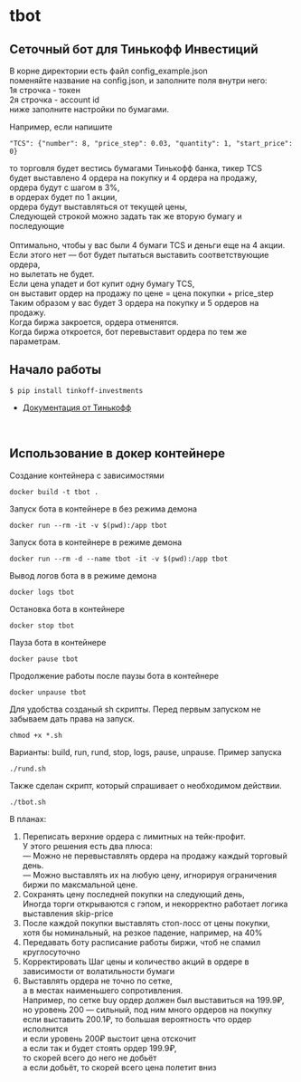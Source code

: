 # tbot
## Сеточный бот для Тинькофф Инвестиций

В корне директории есть файл config_example.json<br>
поменяйте название на config.json, и заполните поля внутри него:<br>
1я строчка - токен<br>
2я строчка - account id<br>
ниже заполните настройки по бумагами.<br>

Например, если напишите<br>
```
"TCS": {"number": 8, "price_step": 0.03, "quantity": 1, "start_price": 0}
```
то торговля будет вестись бумагами Тинькофф банка, тикер TCS<br>
будет выставлено 4 ордера на покупку и 4 ордера на продажу,<br>
ордера будут с шагом в 3%,<br>
в ордерах будет по 1 акции,<br>
ордера будут выставляться от текущей цены,<br>
Следующей строкой можно задать так же вторую бумагу и последующие<br>
<br>
Оптимально, чтобы у вас были 4 бумаги TCS и деньги еще на 4 акции.<br>
Если этого нет — бот будет пытаться выставить соответствующие ордера,<br>
но вылетать не будет.<br>
Если цена упадет и бот купит одну бумагу TCS,<br>
он выставит ордер на продажу по цене = цена покупки + price_step<br>
Таким образом у вас будет 3 ордера на покупку и 5 ордеров на продажу.<br>
Когда биржа закроется, ордера отменятся.<br>
Когда биржа откроется, бот перевыставит ордера по тем же параметрам.<br>



## Начало работы

```
$ pip install tinkoff-investments
```

- [Документация от Тинькофф](https://github.com/Tinkoff/invest-python)
<br>

## Использование в докер контейнере

Создание контейнера с зависимостями
```
docker build -t tbot .
```
Запуск бота в контейнере в без режима демона
```
docker run --rm -it -v $(pwd):/app tbot
```
Запуск бота в контейнере в режиме демона
```
docker run --rm -d --name tbot -it -v $(pwd):/app tbot
```
Вывод логов бота в в режиме демона
```
docker logs tbot
```
Остановка бота в контейнере
```
docker stop tbot
```
Пауза бота в контейнере
```
docker pause tbot
```
Продолжение работы после паузы бота в контейнере
```
docker unpause tbot
```

Для удобства созданый sh скрипты.
Перед первым запуском не забываем дать права на запуск.
```
chmod +x *.sh
```
Варианты: build, run, rund, stop, logs, pause, unpause.
Пример запуска
```
./rund.sh
```
Также сделан скрипт, который спрашивает о необходимом действии.
```
./tbot.sh
```

В планах:<br>
<ol><li>Переписать верхние ордера с лимитных на тейк-профит.<br>
У этого решения есть два плюса:<br>
— Можно не перевыставлять ордера на продажу каждый торговый день.<br>
— Можно выставлять их на любую цену, игнорируя ограничения биржи по максмальной цене.<br>
</li>
<li>Сохранять цену последней покупки на следующий день,<br>
Иногда торги открываются с гэпом, и некорректно работает логика выставления skip-price<br>
</li>
<li>После каждой покупки выставлять стоп-лосс от цены покупки,<br>
хотя бы номинальный, на резкое падение, например, на 40%</li>
<li>
Передавать боту расписание работы биржи, чтоб не спамил круглосуточно
</li>
<li>
Корректировать Шаг цены и количество акций в ордере в зависимости от волатильности бумаги
</li>
<li>  
Выставлять ордера не точно по сетке,<br>
а в местах наименьшего сопротивления.<br>
  Например, по сетке buy ордер должен был выставиться на 199.9₽,<br>
  но уровень 200 — сильный, под ним много ордеров на покупку<br>
  если выставить 200.1₽, то большая вероятность что ордер исполнится<br>
  и если уровень 200₽ выстоит цена отскочит<br>
  а если так и будет стоять ордер 199.9₽,<br>
  то скорей всего до него не добьёт<br>
  а если добьёт, то скорей всего цена полетит вниз
</li>
</ol>
